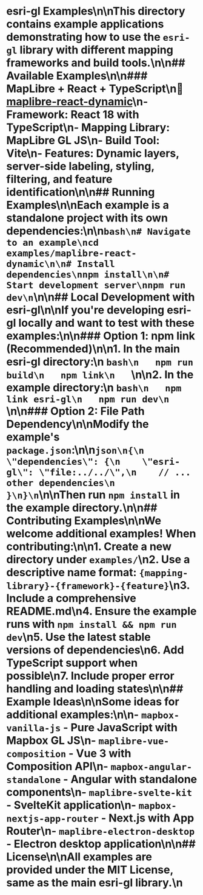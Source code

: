 # esri-gl Examples\n\nThis directory contains example applications demonstrating how to use the `esri-gl` library with different mapping frameworks and build tools.\n\n## Available Examples\n\n### MapLibre + React + TypeScript\n📁 **[maplibre-react-dynamic](./maplibre-react-dynamic/)**\n- Framework: React 18 with TypeScript\n- Mapping Library: MapLibre GL JS\n- Build Tool: Vite\n- Features: Dynamic layers, server-side labeling, styling, filtering, and feature identification\n\n## Running Examples\n\nEach example is a standalone project with its own dependencies:\n\n`bash\n# Navigate to an example\ncd examples/maplibre-react-dynamic\n\n# Install dependencies\nnpm install\n\n# Start development server\nnpm run dev\n`\n\n## Local Development with esri-gl\n\nIf you're developing esri-gl locally and want to test with these examples:\n\n### Option 1: npm link (Recommended)\n\n1. In the main esri-gl directory:\n `bash\n   npm run build\n   npm link\n   `\n\n2. In the example directory:\n `bash\n   npm link esri-gl\n   npm run dev\n   `\n\n### Option 2: File Path Dependency\n\nModify the example's `package.json`:\n\n`json\n{\n  \"dependencies\": {\n    \"esri-gl\": \"file:../../\",\n    // ... other dependencies\n  }\n}\n`\n\nThen run `npm install` in the example directory.\n\n## Contributing Examples\n\nWe welcome additional examples! When contributing:\n\n1. Create a new directory under `examples/`\n2. Use a descriptive name format: `{mapping-library}-{framework}-{feature}`\n3. Include a comprehensive README.md\n4. Ensure the example runs with `npm install && npm run dev`\n5. Use the latest stable versions of dependencies\n6. Add TypeScript support when possible\n7. Include proper error handling and loading states\n\n## Example Ideas\n\nSome ideas for additional examples:\n\n- `mapbox-vanilla-js` - Pure JavaScript with Mapbox GL JS\n- `maplibre-vue-composition` - Vue 3 with Composition API\n- `mapbox-angular-standalone` - Angular with standalone components\n- `maplibre-svelte-kit` - SvelteKit application\n- `mapbox-nextjs-app-router` - Next.js with App Router\n- `maplibre-electron-desktop` - Electron desktop application\n\n## License\n\nAll examples are provided under the MIT License, same as the main esri-gl library.\n
